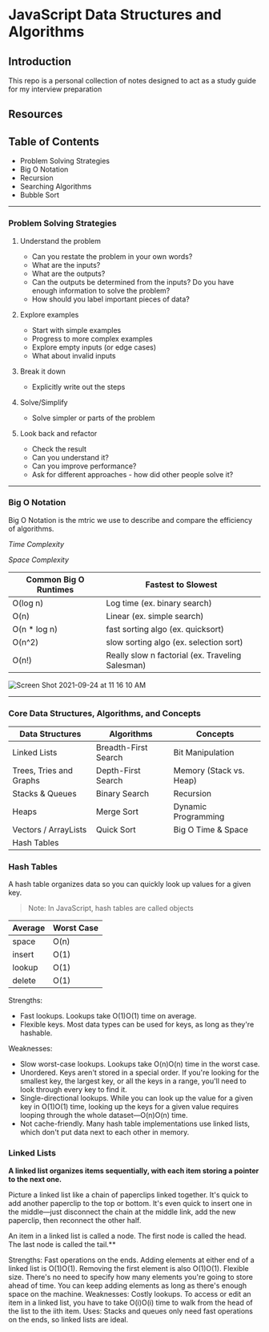 # JavaScript Data Structures and Algorithms

## Introduction

This repo is a personal collection of notes designed to act as a study guide for my interview preparation

## Resources


## Table of Contents

* Problem Solving Strategies
* Big O Notation
* Recursion
* Searching Algorithms
* Bubble Sort

---
### Problem Solving Strategies
1) Understand the problem
    * Can you restate the problem in your own words?
    * What are the inputs?
    * What are the outputs?
    * Can the outputs be determined from the inputs? Do you have enough information to solve the problem?
    * How should you label important pieces of data?
    
3) Explore examples
    * Start with simple examples
    * Progress to more complex examples
    * Explore empty inputs (or edge cases)
    * What about invalid inputs
   
4) Break it down
    * Explicitly write out the steps
   
6) Solve/Simplify
    * Solve simpler or parts of the problem
    
9) Look back and refactor
    * Check the result
    * Can you understand it?
    * Can you improve performance?
    * Ask for different approaches - how did other people solve it?

---

### Big O Notation
Big O Notation is the mtric we use to describe and compare the efficiency of algorithms.

*Time Complexity*

*Space Complexity*

| Common Big O Runtimes | Fastest to Slowest |
| ----------- | ----------- |
| O(log n) | Log time (ex. binary search) | 
| O(n) | Linear (ex. simple search) | 
| O(n * log n) | fast sorting algo (ex. quicksort) | 
| O(n^2) | slow sorting algo (ex. selection sort) | 
| O(n!) | Really slow n factorial (ex. Traveling Salesman) | 

![Screen Shot 2021-09-24 at 11 16 10 AM](https://user-images.githubusercontent.com/61437879/134721965-611dbf1a-d339-4bbd-8195-b59a11df6986.png)


---

### Core Data Structures, Algorithms, and Concepts

| Data Structures | Algorithms | Concepts |
| ----------- | ----------- | ----------- |
| Linked Lists | Breadth-First Search | Bit Manipulation |
| Trees, Tries and Graphs | Depth-First Search | Memory (Stack vs. Heap) |
| Stacks & Queues | Binary Search | Recursion |
| Heaps | Merge Sort | Dynamic Programming |
| Vectors / ArrayLists | Quick Sort | Big O Time & Space |
| Hash Tables |  | |


### Hash Tables

A hash table organizes data so you can quickly look up values for a given key.
> Note: In JavaScript, hash tables are called objects

|	Average |	Worst Case |
| ----------- | ----------- |
| space	| O(n)|	O(n) |
| insert	| O(1)|  O(n) |
| lookup	| O(1)|	O(n) |
| delete	| O(1)|	O(n) |

Strengths:
* Fast lookups. Lookups take O(1)O(1) time on average.
* Flexible keys. Most data types can be used for keys, as long as they're hashable.

Weaknesses:
* Slow worst-case lookups. Lookups take O(n)O(n) time in the worst case.
* Unordered. Keys aren't stored in a special order. If you're looking for the smallest key, the largest key, or all the keys in a range, you'll need to look through every key to find it.
* Single-directional lookups. While you can look up the value for a given key in O(1)O(1) time, looking up the keys for a given value requires looping through the whole dataset—O(n)O(n) time.
* Not cache-friendly. Many hash table implementations use linked lists, which don't put data next to each other in memory.

### Linked Lists

**A linked list organizes items sequentially, with each item storing a pointer to the next one.**

Picture a linked list like a chain of paperclips linked together. It's quick to add another paperclip to the top or bottom. It's even quick to insert one in the middle—just disconnect the chain at the middle link, add the new paperclip, then reconnect the other half.

An item in a linked list is called a node. The first node is called the head. The last node is called the tail.**

Strengths:
Fast operations on the ends. Adding elements at either end of a linked list is O(1)O(1). Removing the first element is also O(1)O(1).
Flexible size. There's no need to specify how many elements you're going to store ahead of time. You can keep adding elements as long as there's enough space on the machine.
Weaknesses:
Costly lookups. To access or edit an item in a linked list, you have to take O(i)O(i) time to walk from the head of the list to the iith item.
Uses:
Stacks and queues only need fast operations on the ends, so linked lists are ideal.
